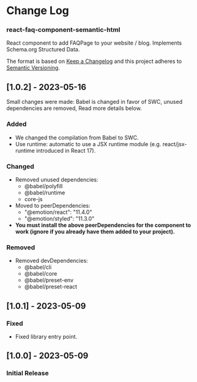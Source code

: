 
# Change Log
### react-faq-component-semantic-html
React component to add FAQPage to your website / blog.
Implements Schema.org Structured Data.

The format is based on [Keep a Changelog](http://keepachangelog.com/)
and this project adheres to [Semantic Versioning](http://semver.org/).
 
## [1.0.2] - 2023-05-16
 
Small changes were made: Babel is changed in favor of SWC, unused dependencies are removed, Read more details below.
 
### Added
- We changed the compilation from Babel to SWC.
- Use runtime: automatic to use a JSX runtime module (e.g. react/jsx-runtime introduced in React 17).
 
### Changed
- Removed unused dependencies:
    - @babel/polyfill
    - @babel/runtime
    - core-js
- Moved to peerDependencies:
    - "@emotion/react": "11.4.0"
    - "@emotion/styled": "11.3.0"
- **You must install the above peerDependencies for the component to work (ignore if you already have them added to your project).**

### Removed
- Removed devDependencies:
    - @babel/cli
    - @babel/core
    - @babel/preset-env
    - @babel/preset-react
 
## [1.0.1] - 2023-05-09
 
### Fixed
 
- Fixed library entry point.
 
## [1.0.0] - 2023-05-09
 
### Initial Release